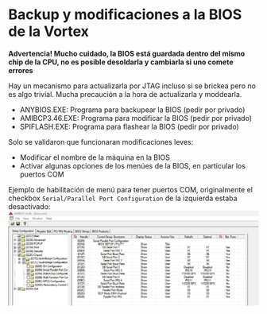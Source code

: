 # Backup y modificaciones a la BIOS de la Vortex

**Advertencia! Mucho cuidado, la BIOS está guardada dentro del mismo chip de la CPU, no es posible desoldarla y cambiarla si uno comete errores**

Hay un mecanismo para actualizarla por JTAG incluso si se brickea pero no es algo trivial. Mucha precaución a la hora de actualizarla y moddearla.

- ANYBIOS.EXE: Programa para backupear la BIOS (pedir por privado)
- AMIBCP3.46.EXE: Programa para modificar la BIOS (pedir por privado)
- SPIFLASH.EXE: Programa para flashear la BIOS (pedir por privado)

Solo se validaron que funcionaran modificaciones leves:
- Modificar el nombre de la máquina en la BIOS
- Activar algunas opciones de los menúes de la BIOS, en particular los puertos COM

Ejemplo de habilitación de menú para tener puertos COM, originalmente el checkbox `Serial/Parallel Port Configuration` de la izquierda estaba desactivado:
![Mod BIOS](mod_bios.jpg)